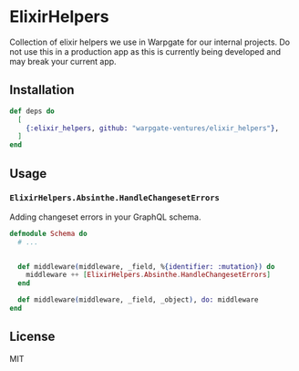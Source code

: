 # ElixirHelpers

Collection of elixir helpers we use in Warpgate for our internal projects. Do not use this in a production app as this is currently being developed and may break your current app.

## Installation

```elixir
def deps do
  [
    {:elixir_helpers, github: "warpgate-ventures/elixir_helpers"},
  ]
end
```

## Usage

### `ElixirHelpers.Absinthe.HandleChangesetErrors`
Adding changeset errors in your GraphQL schema.

```elixir
defmodule Schema do
  # ...


  def middleware(middleware, _field, %{identifier: :mutation}) do
    middleware ++ [ElixirHelpers.Absinthe.HandleChangesetErrors]
  end

  def middleware(middleware, _field, _object), do: middleware
end
```

## License

MIT
